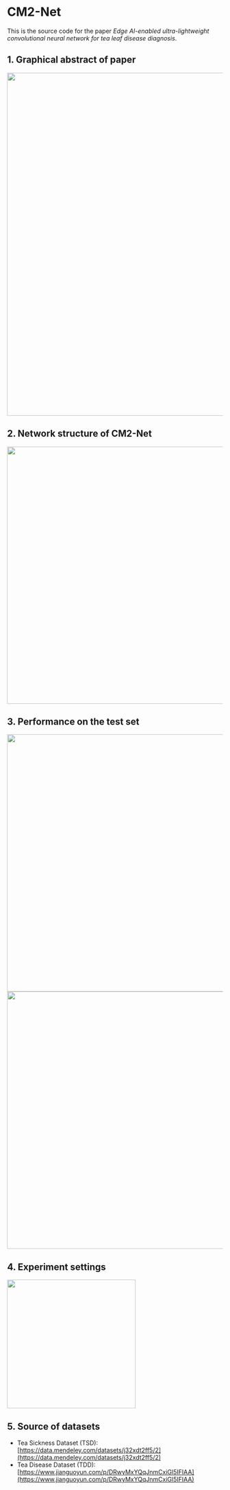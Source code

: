 # CM2-Net
This is the source code for the paper *Edge AI-enabled ultra-lightweight convolutional neural network for tea leaf disease diagnosis*.

## 1. Graphical abstract of paper
<image src="./Pic/01.jpg" width="800">
<center></center>

## 2. Network structure of CM2-Net
<image src="./Pic/02.jpg" width="600">
<center></center>

## 3. Performance on the test set
<image src="./Pic/03.jpg" width="600">
<center></center>

<image src="./Pic/04.jpg" width="600">
<center></center>

## 4. Experiment settings
<image src="./Pic/05.jpg" width="300">
<center></center>

## 5. Source of datasets
- Tea Sickness Dataset (TSD): [https://data.mendeley.com/datasets/j32xdt2ff5/2](https://data.mendeley.com/datasets/j32xdt2ff5/2)
- Tea Disease Dataset (TDD): [https://www.jianguoyun.com/p/DRwyMxYQqJnmCxiGl5IFIAA](https://www.jianguoyun.com/p/DRwyMxYQqJnmCxiGl5IFIAA)